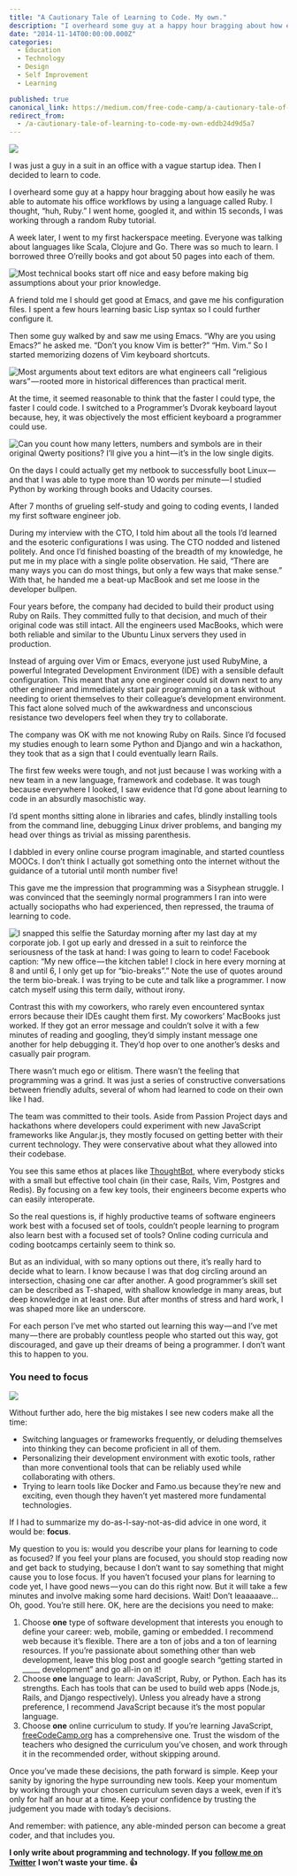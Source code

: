 ```yaml
---
title: "A Cautionary Tale of Learning to Code. My own."
description: "I overheard some guy at a happy hour bragging about how easily he was able to automate his office workflows by using a language called Ruby. I thought, “huh, Ruby.” I went home, googled it, and…"
date: "2014-11-14T00:00:00.000Z"
categories: 
  - Education
  - Technology
  - Design
  - Self Improvement
  - Learning

published: true
canonical_link: https://medium.com/free-code-camp/a-cautionary-tale-of-learning-to-code-my-own-eddb24d9d5a7
redirect_from:
  - /a-cautionary-tale-of-learning-to-code-my-own-eddb24d9d5a7
---
```


![](./asset-1.jpeg)

I was just a guy in a suit in an office with a vague startup idea. Then I decided to learn to code.

I overheard some guy at a happy hour bragging about how easily he was able to automate his office workflows by using a language called Ruby. I thought, “huh, Ruby.” I went home, googled it, and within 15 seconds, I was working through a random Ruby tutorial.

A week later, I went to my first hackerspace meeting. Everyone was talking about languages like Scala, Clojure and Go. There was so much to learn. I borrowed three O’reilly books and got about 50 pages into each of them.

![Most technical books start off nice and easy before making big assumptions about your prior knowledge.](./asset-2.jpg)

A friend told me I should get good at Emacs, and gave me his configuration files. I spent a few hours learning basic Lisp syntax so I could further configure it.

Then some guy walked by and saw me using Emacs. “Why are you using Emacs?” he asked me. “Don’t you know Vim is better?” “Hm. Vim.” So I started memorizing dozens of Vim keyboard shortcuts.

![Most arguments about text editors are what engineers call “religious wars” — rooted more in historical differences than practical merit.](./asset-3.png)

At the time, it seemed reasonable to think that the faster I could type, the faster I could code. I switched to a Programmer’s Dvorak keyboard layout because, hey, it was objectively the most efficient keyboard a programmer could use.

![Can you count how many letters, numbers and symbols are in their original Qwerty positions? I’ll give you a hint — it’s in the low single digits.](./asset-4.png)

On the days I could actually get my netbook to successfully boot Linux — and that I was able to type more than 10 words per minute — I studied Python by working through books and Udacity courses.

After 7 months of grueling self-study and going to coding events, I landed my first software engineer job.

During my interview with the CTO, I told him about all the tools I’d learned and the esoteric configurations I was using. The CTO nodded and listened politely. And once I’d finished boasting of the breadth of my knowledge, he put me in my place with a single polite observation. He said, “There are many ways you can do most things, but only a few ways that make sense.” With that, he handed me a beat-up MacBook and set me loose in the developer bullpen.

Four years before, the company had decided to build their product using Ruby on Rails. They committed fully to that decision, and much of their original code was still intact. All the engineers used MacBooks, which were both reliable and similar to the Ubuntu Linux servers they used in production.

Instead of arguing over Vim or Emacs, everyone just used RubyMine, a powerful Integrated Development Environment (IDE) with a sensible default configuration. This meant that any one engineer could sit down next to any other engineer and immediately start pair programming on a task without needing to orient themselves to their colleague’s development environment. This fact alone solved much of the awkwardness and unconscious resistance two developers feel when they try to collaborate.

The company was OK with me not knowing Ruby on Rails. Since I’d focused my studies enough to learn some Python and Django and win a hackathon, they took that as a sign that I could eventually learn Rails.

The first few weeks were tough, and not just because I was working with a new team in a new language, framework and codebase. It was tough because everywhere I looked, I saw evidence that I’d gone about learning to code in an absurdly masochistic way.

I’d spent months sitting alone in libraries and cafes, blindly installing tools from the command line, debugging Linux driver problems, and banging my head over things as trivial as missing parenthesis.

I dabbled in every online course program imaginable, and started countless MOOCs. I don’t think I actually got something onto the internet without the guidance of a tutorial until month number five!

This gave me the impression that programming was a Sisyphean struggle. I was convinced that the seemingly normal programmers I ran into were actually sociopaths who had experienced, then repressed, the trauma of learning to code.

![I snapped this selfie the Saturday morning after my last day at my corporate job. I got up early and dressed in a suit to reinforce the seriousness of the task at hand: I was going to learn to code! Facebook caption: “My new office — the kitchen table! I clock in here every morning at 8 and until 6, I only get up for “bio-breaks”.” Note the use of quotes around the term bio-break. I was trying to be cute and talk like a programmer. I now catch myself using this term daily, without irony.](./asset-5.jpg)

Contrast this with my coworkers, who rarely even encountered syntax errors because their IDEs caught them first. My coworkers’ MacBooks just worked. If they got an error message and couldn’t solve it with a few minutes of reading and googling, they’d simply instant message one another for help debugging it. They’d hop over to one another’s desks and casually pair program.

There wasn’t much ego or elitism. There wasn’t the feeling that programming was a grind. It was just a series of constructive conversations between friendly adults, several of whom had learned to code on their own like I had.

The team was committed to their tools. Aside from Passion Project days and hackathons where developers could experiment with new JavaScript frameworks like Angular.js, they mostly focused on getting better with their current technology. They were conservative about what they allowed into their codebase.

You see this same ethos at places like [ThoughtBot](http://playbook.thoughtbot.com/), where everybody sticks with a small but effective tool chain (in their case, Rails, Vim, Postgres and Redis). By focusing on a few key tools, their engineers become experts who can easily interoperate.

So the real questions is, if highly productive teams of software engineers work best with a focused set of tools, couldn’t people learning to program also learn best with a focused set of tools? Online coding curricula and coding bootcamps certainly seem to think so.

But as an individual, with so many options out there, it’s really hard to decide what to learn. I know because I was that dog circling around an intersection, chasing one car after another. A good programmer’s skill set can be described as T-shaped, with shallow knowledge in many areas, but deep knowledge in at least one. But after months of stress and hard work, I was shaped more like an underscore.

For each person I’ve met who started out learning this way — and I’ve met many — there are probably countless people who started out this way, got discouraged, and gave up their dreams of being a programmer. I don’t want this to happen to you.

### You need to focus

![](./asset-6.jpeg)

Without further ado, here the big mistakes I see new coders make all the time:

-   Switching languages or frameworks frequently, or deluding themselves into thinking they can become proficient in all of them.
-   Personalizing their development environment with exotic tools, rather than more conventional tools that can be reliably used while collaborating with others.
-   Trying to learn tools like Docker and Famo.us because they’re new and exciting, even though they haven’t yet mastered more fundamental technologies.

If I had to summarize my do-as-I-say-not-as-did advice in one word, it would be: **focus**.

My question to you is: would you describe your plans for learning to code as focused? If you feel your plans are focused, you should stop reading now and get back to studying, because I don’t want to say something that might cause you to lose focus. If you haven’t focused your plans for learning to code yet, I have good news — you can do this right now. But it will take a few minutes and involve making some hard decisions. Wait! Don’t leaaaaave… Oh, good. You’re still here. OK, here are the decisions you need to make:

1.  Choose **one** type of software development that interests you enough to define your career: web, mobile, gaming or embedded. I recommend web because it’s flexible. There are a ton of jobs and a ton of learning resources. If you’re passionate about something other than web development, leave this blog post and google search “getting started in \_\_\_\_\_ development” and go all-in on it!
2.  Choose **one** language to learn: JavaScript, Ruby, or Python. Each has its strengths. Each has tools that can be used to build web apps (Node.js, Rails, and Django respectively). Unless you already have a strong preference, I recommend JavaScript because it’s the most popular language.
3.  Choose **one** online curriculum to study. If you’re learning JavaScript, [freeCodeCamp.org](http://freecodecamp.com/) has a comprehensive one. Trust the wisdom of the teachers who designed the curriculum you’ve chosen, and work through it in the recommended order, without skipping around.

Once you’ve made these decisions, the path forward is simple. Keep your sanity by ignoring the hype surrounding new tools. Keep your momentum by working through your chosen curriculum seven days a week, even if it’s only for half an hour at a time. Keep your confidence by trusting the judgement you made with today’s decisions.

And remember: with patience, any able-minded person can become a great coder, and that includes you.

**I only write about programming and technology. If you** [**follow me on Twitter**](https://twitter.com/ossia) **I won’t waste your time. 👍**
